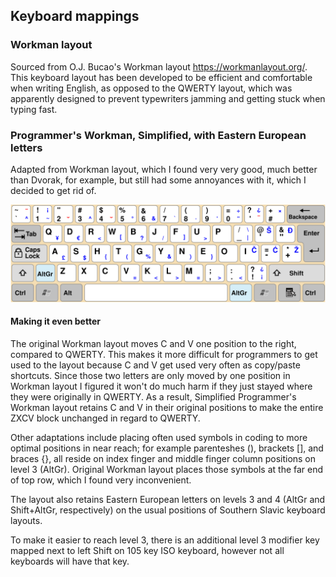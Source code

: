 ## Keyboard mappings


### Workman layout

Sourced from O.J. Bucao's Workman layout https://workmanlayout.org/. This keyboard layout has been developed to be efficient and comfortable when writing English, as opposed to the QWERTY layout, which was apparently designed to prevent typewriters jamming and getting stuck when typing fast.


### Programmer's Workman, Simplified, with Eastern European letters

Adapted from Workman layout, which I found very very good, much better than Dvorak, for example, but still had some annoyances with it, which I decided to get rid of.

<img src="./KB_Workman_Simplified.svg">


#### Making it even better

The original Workman layout moves C and V one position to the right, compared to QWERTY. This makes it more difficult for programmers to get used to the layout because C and V get used very often as copy/paste shortcuts. Since those two letters are only moved by one position in Workman layout I figured it won't do much harm if they just stayed where they were originally in QWERTY. As a result, Simplified Programmer's Workman layout retains C and V in their original positions to make the entire ZXCV block unchanged in regard to QWERTY.

Other adaptations include placing often used symbols in coding to more optimal positions in near reach; for example parenteshes (), brackets [], and braces {}, all reside on index finger and middle finger column positions on level 3 (AltGr). Original Workman layout places those symbols at the far end of top row, which I found very inconvenient.

The layout also retains Eastern European letters on levels 3 and 4 (AltGr and Shift+AltGr, respectively) on the usual positions of Southern Slavic keyboard layouts.

To make it easier to reach level 3, there is an additional level 3 modifier key mapped next to left Shift on 105 key ISO keyboard, however not all keyboards will have that key.
